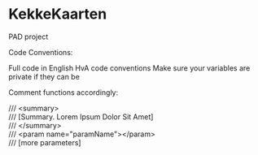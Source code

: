 # KekkeKaarten
PAD project


Code Conventions:

Full code in English
HvA code conventions
Make sure your variables are private if they can be

Comment functions accordingly:

/// \<summary><br />
/// [Summary. Lorem Ipsum Dolor Sit Amet]<br />
/// \</summary><br />
/// \<param name="paramName">\</param><br />
/// [more parameters]
